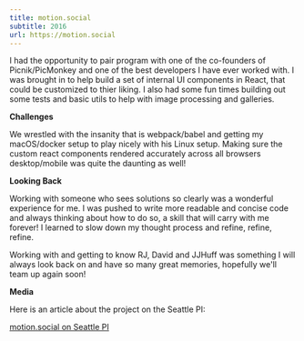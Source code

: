 ```yaml
---
title: motion.social
subtitle: 2016
url: https://motion.social
---
```

I had the opportunity to pair program with one of the co-founders of Picnik/PicMonkey and one of the best developers I have ever worked with. I was brought in to help build a set of internal UI components in React, that could be customized to thier liking. I also had some fun times building out some tests and basic utils to help with image processing and galleries. 

<b>Challenges</b>
<p>We wrestled with the insanity that is webpack/babel and getting my macOS/docker setup to play nicely with his Linux setup. Making sure the custom react components rendered accurately across all browsers desktop/mobile was quite the daunting as well!
</p>

<b>Looking Back</b>
<p>
Working with someone who sees solutions so clearly was a wonderful experience for me. I was pushed to write more readable and concise code and always thinking about how to do so, a skill that will carry with me forever! I learned to slow down my thought process and refine, refine, refine.
</p>

<p>
Working with and getting to know RJ, David and JJHuff was something I will always look back on and have so many great memories, hopefully we'll team up again soon! 
</p>

<b>Media</b>
<p>
Here is an article about the project on the Seattle PI:

[motion.social on Seattle PI](http://blog.seattlepi.com/velocity/2016/11/04/introducing-motion-social/)
</p>